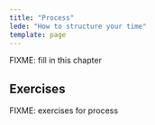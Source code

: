 ```yaml
---
title: "Process"
lede: "How to structure your time"
template: page
---
```


FIXME: fill in this chapter

## Exercises

FIXME: exercises for process
